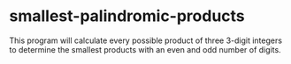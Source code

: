 # smallest-palindromic-products
This program will calculate every possible product of three 3-digit integers to determine the smallest products with an even and odd number of digits.